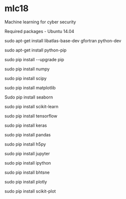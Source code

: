 # mlc18

Machine learning for cyber security

Required packages - Ubuntu 14.04

sudo apt-get install libatlas-base-dev gfortran python-dev

sudo apt-get install python-pip

sudo pip install --upgrade pip

sudo pip install numpy

sudo pip install scipy

sudo pip install matplotlib

Sudo pip install seaborn

sudo pip install scikit-learn

sudo pip install tensorflow

sudo pip install keras

sudo pip install pandas

sudo pip install h5py

sudo pip install jupyter

sudo pip install ipython

sudo pip install bhtsne

sudo pip install plotly

sudo pip install scikit-plot
